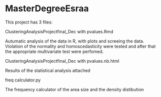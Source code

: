 # MasterDegreeEsraa


This project has 3 files:



ClusteringAnalysisProjectfinal_Dec with pvalues.Rmd



Autumatic analysis of the data in R, with plots and screeing the data. Violation of the normality and homoscedasticity were tested and after that the appropriate multivariate test were perfomed. 



ClusteringAnalysisProjectfinal_Dec with pvalues.nb.html

Results of the statistical analysis attached 



freq calculator.py

The frequency calculator of the area size and the density distibution
